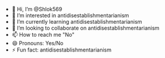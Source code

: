 - 👋 Hi, I’m @Shlok569
- 👀 I’m interested in antidisestablishmentarianism
- 🌱 I’m currently learning antidisestablishmentarianism
- 💞️ I’m looking to collaborate on antidisestablishmentarianism
- 📫 How to reach me "No"
- 😄 Pronouns: Yes/No
- ⚡ Fun fact: antidisestablishmentarianism
<!---
Shlok569/Shlok569 is a ✨ special ✨ repository because its `README.md` (this file) appears on your GitHub profile.
You can click the Preview link to take a look at your changes.
--->
